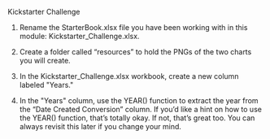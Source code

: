 Kickstarter Challenge 

1. Rename the StarterBook.xlsx file you have been working with in this module: Kickstarter_Challenge.xlsx.

2. Create a folder called “resources” to hold the PNGs of the two charts you will create.

3. In the Kickstarter_Challenge.xlsx workbook, create a new column labeled "Years."

4. In the "Years" column, use the YEAR() function to extract the year from the “Date Created Conversion” column.
	If you’d like a hint on how to use the YEAR() function, that’s totally okay. If not, that’s great too. 
	You can always revisit this later if you change your mind.
